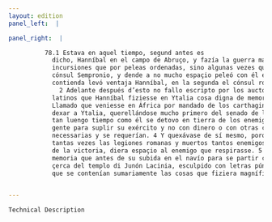 ```yaml
---
layout: edition
panel_left:  |

panel_right:  |

          78.1 Estava en aquel tiempo, segund antes es
            dicho, Hanníbal en el campo de Abruço, y fazía la guerra más por
            incursiones que por peleas ordenadas, sino algunas vezes que travó escaramuça con el
            cónsul Sempronio, y dende a no mucho espaçio peleó con él en batalla. En la primera
            contienda levó ventaja Hanníbal, en la segunda el cónsul romano.
              2 Adelante después d’esto no fallo escripto por los auctores griegos nin
            latinos que Hanníbal fiziesse en Ytalia cosa digna de memoria.
            Llamado que veniesse en África por mandado de los carthagineses, passados diez y seys años d’esta guerra púnica, ovo
            dexar a Ytalia, querellándose mucho primero del senado de los carthagineses y mucho tanbién de sí mesmo. 3 Del senado, porque en
            tan luengo tiempo como él se detovo en tierra de los enemigos, le avían ayudado con poca
            gente para suplir su exército y no con dinero o con otras cosas que para la guerra son
            necessarias y se requerían. 4 Y quexávase de sí mesmo, porque, rompidas
            tantas vezes las legiones romanas y muertos tantos enemigos, siempre alongando después
            de la victoria, diera espaçio al enemigo que respirasse. 5 Es puesto en
            memoria que antes de su subida en el navío para se partir con la flota, fizo un arco
            çerca del templo di Junón Lacinia, esculpido con letras púnicas y griegas y latinas, en
            que se contenían sumariamente las cosas que fiziera magníficas. 
        

---
```



    Technical Description

